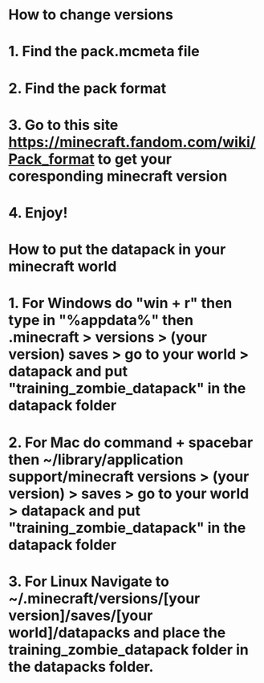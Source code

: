 # How to change versions
#
# 1. Find the pack.mcmeta file
#
# 2. Find the pack format
#
# 3. Go to this site https://minecraft.fandom.com/wiki/Pack_format to get your coresponding minecraft version
#
# 4. Enjoy!
#
#
#
# How to put the datapack in your minecraft world
#
# 1. For Windows do "win + r" then type in "%appdata%" then .minecraft > versions > (your version) saves > go to your world > datapack and put "training_zombie_datapack" in the datapack folder
#
# 2. For Mac do command + spacebar then ~/library/application support/minecraft versions > (your version) > saves > go to your world > datapack and put "training_zombie_datapack" in the datapack folder
#
# 3. For Linux Navigate to ~/.minecraft/versions/[your version]/saves/[your world]/datapacks and place the training_zombie_datapack folder in the datapacks folder.